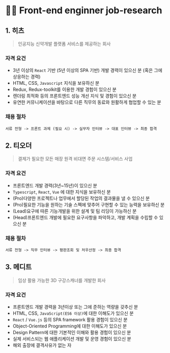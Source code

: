 # 👩‍🚒 Front-end enginner job-research

## 1. 히츠
> 인공지능 신약개발 플랫폼 서비스를 제공하는 회사

### 자격 요건

- 3년 이상의 `React` 기반 (5년 이상의 SPA 기반) 개발 경력이 있으신 분 (혹은 그에 상응하는 경력)
- HTML, CSS, `Javascript` 지식을 보유하신 분
- Redux, Redux-toolkit를 이용한 개발 경험이 있으신 분
- 렌더링 최적화 등의 프론트엔드 성능 개선 지식 및 경험이 있으신 분
- 유연한 커뮤니케이션을 바탕으로 다른 직무의 동료와 원활하게 협업할 수 있는 분

### 채용 절차

```
서류 전형 -> 프론트 과제 (필요 시) -> 실무자 인터뷰 -> 대표 인터뷰 -> 최종 합격
```

## 2. 티오더
> 결제가 필요한 모든 매장 원격 비대면 주문 시스템/서비스 사업

### 자격 요건

- 프론트엔드 개발 경력(3년~15년)이 있으신 분
- `Typescript`, `React`, `Vue` 에 대한 지식을 보유하신 분
- (Pro)다양한 프로젝트나 업무에서 할당된 작업의 결과물을 낼 수 있으신 분
- (Pro)필요한 기능을 원하는 기술 스펙에 맞추어 구현할 수 있는 능력을 보유하신 분
- (Lead)요구에 따른 기능개발을 위한 설계 및 팀 리딩이 가능하신 분
- (Head)프론트엔드 개발에 필요한 요구사항을 파악하고, 개발 계획을 수립할 수 있으신 분

### 채용 절차

```
서류 전형 -> 직무 인터뷰 -> 평판조회 및 처우산정 -> 최종 합격
```

## 3. 메디트
> 임상 활용 가능한 3D 구강스캐너를 개발한 회사

### 자격 요건

- 프론트엔드 개발 경력을 3년이상 또는 그에 준하는 역량을 갖추신 분
- HTML, CSS, `JavaScript(ES6 이상)`에 대한 이해도가 있으신 분
- `React` / `Vue.js` 등의 SPA framework 활용 경험이 있으신 분
- Object-Oriented Programming에 대한 이해도가 있으신 분
- Design Pattern에 대한 기본적인 이해와 활용 경험이 있으신 분
- 실제 서비스되는 웹 애플리케이션 개발 및 운영 경험이 있으신 분
- 해외 출장에 결격사유가 없는 자
